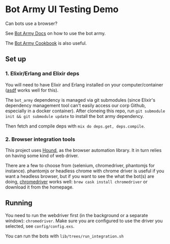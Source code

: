 # Bot Army UI Testing Demo

Can bots use a browser?

See [Bot Army Docs](https://git.corp.adobe.com/pages/manticore/bot_army/readme.html)
on how to use the bot army.

The [Bot Army
Cookbook](https://git.corp.adobe.com/pages/manticore/bot_army_cookbook/) is also
useful.

## Set up

### 1. Elixir/Erlang and Elixir deps

You will need to have Elixir and Erlang installed on your computer/container
([asdf](https://github.com/asdf-vm/asdf-elixir) works well for this).

The `bot_army` dependency is managed via git submodules (since Elixir's dependency
management tool can't easily access our corp Github, especially in a docker
container). After cloneing this repo, run `git submodule init && git submodule update` to install the bot army dependency.

Then fetch and compile deps with `mix do deps.get, deps.compile`.

### 2. Browser integration tools

This project uses [Hound](https://hexdocs.pm/hound/readme.html), as the browser
automation library. It in turn relies on having some kind of web driver.

There are a few to choose from (selenium, chromedriver, phantomjs for instance).
phantomjs or headless chrome with chrome driver is useful if you want a headless
browser, but if you want to see the what the bot(s) are doing,
[chromedriver](https://chromedriver.chromium.org/) works well: `brew cask install chromedriver` or download it from the homepage.

## Running

You need to run the webdriver first (in the background or a separate window):
`chromedriver`. Make sure you are configured to use the driver you selected, see
`config/config.exs`.

You can run the bots with `lib/trees/run_integration.sh`
